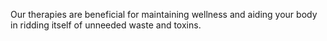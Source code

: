 <!-- 
Page content for MLD
 -->

Our therapies are beneficial for maintaining wellness and aiding your body in ridding itself of unneeded waste and toxins.